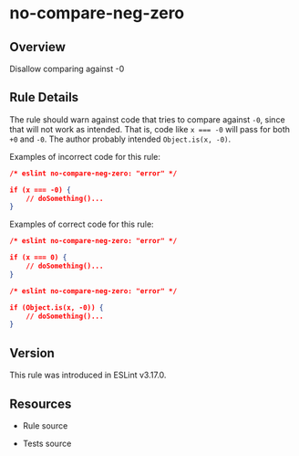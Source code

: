 

# no-compare-neg-zero
## Overview

Disallow comparing against -0

## Rule Details

The rule should warn against code that tries to compare against `-0`, since that will not work as intended. That is, code like `x === -0` will pass for both `+0` and `-0`. The author probably intended `Object.is(x, -0)`.

Examples of incorrect code for this rule:


```json
/* eslint no-compare-neg-zero: "error" */

if (x === -0) {
    // doSomething()...
}
```

Examples of correct code for this rule:


```json
/* eslint no-compare-neg-zero: "error" */

if (x === 0) {
    // doSomething()...
}
```



```json
/* eslint no-compare-neg-zero: "error" */

if (Object.is(x, -0)) {
    // doSomething()...
}
```


## Version

This rule was introduced in ESLint v3.17.0.

## Resources


- Rule source 

- Tests source 

